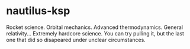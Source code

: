 # nautilus-ksp

Rocket science. Orbital mechanics. Advanced thermodynamics. General relativity...
Extremely hardcore science. You can try pulling it, but the last one that did so  disapeared under unclear circumstances.
